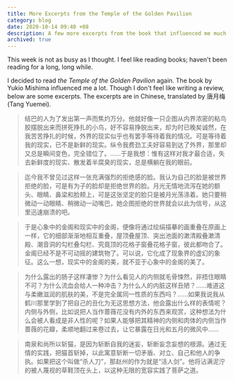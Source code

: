```yaml
---
title: More Excerpts from the Temple of the Golden Pavilion
category: blog
date: 2020-10-14 09:40 +08
description: A few more excerpts from the book that influenced me much.
archived: true
---
```


This week is not as busy as I thought. I feel like reading books; haven't been reading for a long, long while.

I decided to read *the Temple of the Golden Pavilion* again. The book by Yukio Mishima influenced me a lot. Though I don't feel like writing a review, below are some excerpts. The excerpts are in Chinese, translated by 唐月梅 (Tang Yuemei).

> 结巴的人为了发出第一声而焦灼万分。他就好像一只企图从内界浓密的粘鸟胶摆脱出来而拼死挣扎的小鸟，好不容易挣脱出来，却为时已晚矣诚然，在我苦苦挣扎的时候，外界的现实似乎也有罢手等待着我的情况。可是等待着我的现实，已不是新鲜的现实。纵令我费劲工夫好容易到达了外界，那里却又总是瞬间变色，完全错位了。……于是我想：惟有这样对我才最合适，失去新鲜度的现实、散发着半腐臭的现实，总是横躺在我的眼前。

> 迄今我不曾见过这样一张充满强烈的拒绝感的脸。我认为自己的脸是被世界拒绝的脸，可是有为子的脸却是拒绝世界的脸。月光无情地流泻在她的额头、眼睛、鼻梁和脸颊上，可是这张坚定的脸只是被月光荡涤着。她只要稍微动一动眼睛、稍微动一动嘴巴，她企图拒绝的世界就会以此为信号，从这里迅速崩溃的吧。

<!-- > 我深知金刚不坏的金阁，与那科学上的火相互间是截然不同性质的东西，它们一相遇，仿佛就会迅速相互躲闪似的……过不多久，金阁也许会毁于空袭的战火。照这样下去，金阁化为灰烬将是**确实无疑的**。 
-->
> 于是心象中的金阁和现实中的金阁，便像将通过绘绢描摹的画重叠在原画上一样，它的细部渐渐地相互重叠，屋顶叠屋顶、突出池面的漱清殿叠漱清殿、潮音洞的勾栏叠勾栏、究竟顶的花格子窗叠花格子窗，彼此都吻合了。金阁已经不是不可动摇的建筑物了。可以说，它化成了现象界的虚幻的象征。这么一想，现实中的金阁的美，就不亚于心象中的金阁的美了。

> 为什么露出的肠子这样凄惨？为什么看见人的内侧就毛骨悚然，非捂住眼睛不可？为什么流血会给人一种冲击？为什么人的内脏这样丑陋？……难道这与柔嫩滋润的肌肤的美，不是完全属同一性质的东西吗？……如果我说我从鹤川那里学到了把自己的丑化为无这思想方法，他会露出什么样的表情呢？内侧与外侧，比如说把人当作蔷薇花没有内外的东西来观赏，这种想法为什么会被人看成是非人性的呢？如果人能够把其精神的内侧和肉体的内侧当作蔷薇的花瓣，柔顺地翻过来卷过去，让它暴露在日光和五月的微风中……

> 南泉和尚所以斩猫，是因为斩断自我的迷妄，斩断妄念妄想的根源。通过无情的实践，把猫首斩掉，以此寓意斩断一切矛盾、对立、自己和他人的争执。如果把这个叫做“杀人刀”，那赵州的作为就是“活人剑”。他将沾满泥泞的被人蔑视的草鞋顶在头上，以这种无限的宽容实践了菩萨之道。
